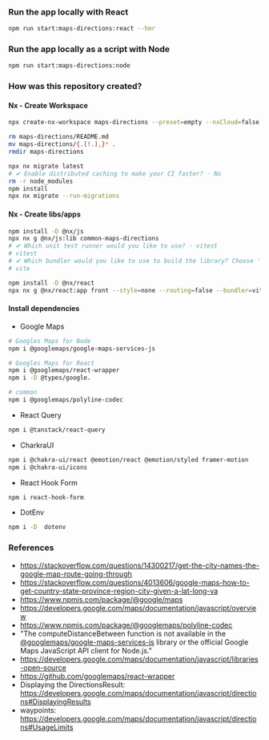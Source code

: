 ### Run the app locally with React

```bash
npm run start:maps-directions:react --hmr
```

### Run the app locally as a script with Node

```bash
npm run start:maps-directions:node
```

### How was this repository created?

#### Nx - Create Workspace

```bash
npx create-nx-workspace maps-directions --preset=empty --nxCloud=false
```

```bash
rm maps-directions/README.md
mv maps-directions/{.[!.],}* .
rmdir maps-directions
```

```bash
npx nx migrate latest
# ✔ Enable distributed caching to make your CI faster? · No
rm -r node_modules
npm install
npx nx migrate --run-migrations
```

#### Nx - Create libs/apps

```bash
npm install -D @nx/js
npx nx g @nx/js:lib common-maps-directions
# ✔ Which unit test runner would you like to use? · vitest
# vitest
# ✔ Which bundler would you like to use to build the library? Choose 'none' to skip build setup. · vite
# vite
```

```bash
npm install -D @nx/react
npx nx g @nx/react:app front --style=none --routing=false --bundler=vite --e2eTestRunner=none
```

#### Install dependencies

- Google Maps

```bash
# Googles Maps for Node
npm i @googlemaps/google-maps-services-js

# Googles Maps for React
npm i @googlemaps/react-wrapper
npm i -D @types/google.

# common
npm i @googlemaps/polyline-codec
```

- React Query

```bash
npm i @tanstack/react-query
```

- CharkraUI

```bash
npm i @chakra-ui/react @emotion/react @emotion/styled framer-motion
npm i @chakra-ui/icons
```

- React Hook Form

```bash
npm i react-hook-form
```

- DotEnv

```bash
npm i -D  dotenv
```

### References

- https://stackoverflow.com/questions/14300217/get-the-city-names-the-google-map-route-going-through
- https://stackoverflow.com/questions/4013606/google-maps-how-to-get-country-state-province-region-city-given-a-lat-long-va
- https://www.npmjs.com/package/@google/maps
- https://developers.google.com/maps/documentation/javascript/overview
- https://www.npmjs.com/package/@googlemaps/polyline-codec
- "The computeDistanceBetween function is not available in the [@googlemaps/google-maps-services-js](https://developers.google.com/maps/documentation/javascript/reference/geometry#spherical.computeDistanceBetween) library or the official Google Maps JavaScript API client for Node.js."
- https://developers.google.com/maps/documentation/javascript/libraries-open-source
- https://github.com/googlemaps/react-wrapper
- Displaying the DirectionsResult: https://developers.google.com/maps/documentation/javascript/directions#DisplayingResults
- waypoints: https://developers.google.com/maps/documentation/javascript/directions#UsageLimits
